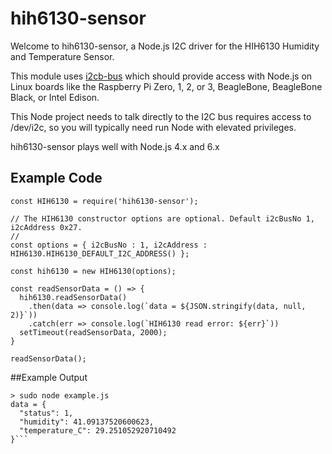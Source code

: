 # hih6130-sensor

Welcome to hih6130-sensor, a Node.js I2C driver for the HIH6130 Humidity and Temperature Sensor. 

This module uses [i2cb-bus](https://github.com/fivdi/i2c-bus) which should provide access with Node.js on Linux boards like the Raspberry Pi Zero, 1, 2, or 3, BeagleBone, BeagleBone Black, or Intel Edison.

This Node project needs to talk directly to the I2C bus requires access to /dev/i2c, so you will typically need run Node with elevated privileges.

hih6130-sensor plays well with Node.js 4.x and 6.x

## Example Code

```
const HIH6130 = require('hih6130-sensor');

// The HIH6130 constructor options are optional. Default i2cBusNo 1, i2cAddress 0x27.
// 
const options = { i2cBusNo : 1, i2cAddress : HIH6130.HIH6130_DEFAULT_I2C_ADDRESS() };

const hih6130 = new HIH6130(options);

const readSensorData = () => {
  hih6130.readSensorData()
    .then(data => console.log(`data = ${JSON.stringify(data, null, 2)}`))
    .catch(err => console.log(`HIH6130 read error: ${err}`))
  setTimeout(readSensorData, 2000);
}

readSensorData();

```

##Example Output

```
> sudo node example.js          
data = {
  "status": 1,
  "humidity": 41.09137520600623,
  "temperature_C": 29.251052920710492
}```
